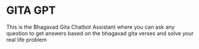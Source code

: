 <h1>GITA GPT</h1>

This is the Bhagavad Gita Chatbot Assistant where you can ask any question to get answers based on the bhagavad gita verses and solve your real life problem
